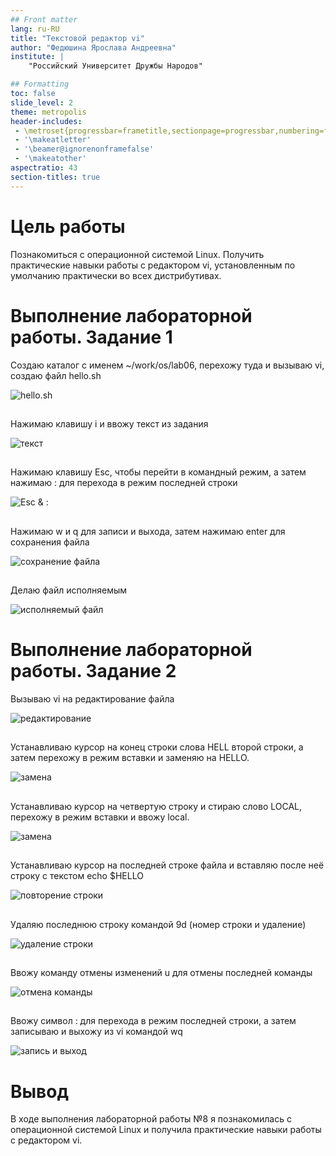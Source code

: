 ```yaml
---
## Front matter
lang: ru-RU
title: "Текстовой редактор vi"
author: "Федюшина Ярослава Андреевна"
institute: |
	"Российский Университет Дружбы Народов"

## Formatting
toc: false
slide_level: 2
theme: metropolis
header-includes: 
 - \metroset{progressbar=frametitle,sectionpage=progressbar,numbering=fraction}
 - '\makeatletter'
 - '\beamer@ignorenonframefalse'
 - '\makeatother'
aspectratio: 43
section-titles: true
---
```


# Цель работы

Познакомиться с операционной системой Linux. Получить практические навыки работы с редактором vi, установленным по умолчанию практически во всех дистрибутивах.

# Выполнение лабораторной работы. Задание 1

Создаю каталог с именем  ~/work/os/lab06, перехожу туда и вызываю vi, создаю файл hello.sh

![hello.sh](image/1.png)

##

Нажимаю клавишу i и ввожу текст из задания

![текст](image/2.png)

##

 Нажимаю клавишу Esc, чтобы перейти в командный режим, а затем нажимаю : для перехода в режим последней строки

![Esc & :](image/3.png)

##

 Нажимаю w и q для записи и выхода, затем нажимаю enter для сохранения файла

![сохранение файла](image/4.png)

##

 Делаю файл исполняемым

![исполняемый файл](image/5.png)

# Выполнение лабораторной работы. Задание 2

 Вызываю vi на редактирование файла
 
![редактирование](image/6.png)

##

 Устанавливаю курсор на конец строки слова HELL второй строки, а затем перехожу в режим вставки и заменяю на HELLO.

![замена](image/7.png)

##

 Устанавливаю курсор на четвертую строку и стираю слово LOCAL, перехожу в режим вставки и ввожу local.

![замена](image/8.png)

##

 Устанавливаю курсор на последней строке файла и вставляю после неё строку с текстом echo $HELLO

![повторение строки](image/9.png)

##

 Удаляю последнюю строку командой 9d (номер строки и удаление)


![удаление строки](image/10.png)

##

 Ввожу команду отмены изменений u для отмены последней команды

![отмена команды](image/11.png)

##

 Ввожу символ : для перехода в режим последней строки, а затем записываю и выхожу из vi командой wq
 
![запись и выход](image/12.png)

# Вывод

В ходе выполнения лабораторной работы №8 я познакомилась с операционной системой Linux и получила практические навыки работы с редактором vi.
